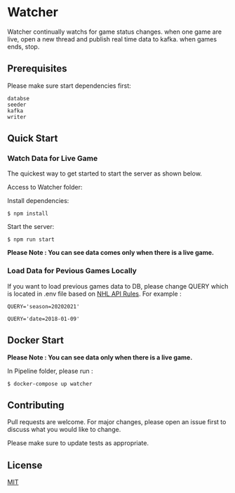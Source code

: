 # Watcher

Watcher continually watchs for game status changes.
when one game are live, open a new thread and publish real time data to kafka. when games ends, stop. 

## Prerequisites

 Please make sure start dependencies first:
```console
databse
seeder
kafka
writer
```

## Quick Start 
### Watch Data for Live Game

    
  The quickest way to get started to start the server as shown below.
  
  Access to Watcher folder:

   
  Install dependencies:

```console
$ npm install

```

  Start the server:

```console
$ npm run start
```
**Please Note : You can see data comes only when there is a live game.**



### Load Data for Pevious Games Locally
If you want to load previous games data to DB, please change QUERY which is located in  .env file based on [NHL API Rules](https://github.com/sportradarus/sportradar-advanced-challenge/blob/main/documentation.md#schedule). For example : 
```console
QUERY='season=20202021'
```
```console
QUERY='date=2018-01-09'
```




## Docker Start
**Please Note : You can see data only when there is a live game.**

In Pipeline folder, please run :
```console
$ docker-compose up watcher
```

 



## Contributing

Pull requests are welcome. For major changes, please open an issue first
to discuss what you would like to change.

Please make sure to update tests as appropriate.





## License

[MIT](https://choosealicense.com/licenses/mit/)